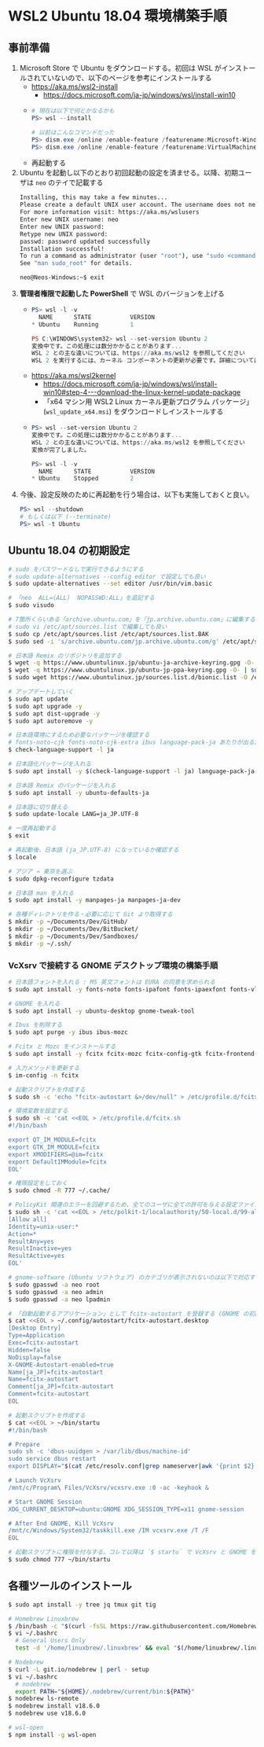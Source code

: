 # WSL2 Ubuntu 18.04 環境構築手順


## 事前準備

1. Microsoft Store で Ubuntu をダウンロードする。初回は WSL がインストールされていないので、以下のページを参考にインストールする
    - <https://aka.ms/wsl2-install>
        - <https://docs.microsoft.com/ja-jp/windows/wsl/install-win10>
    - ```ps1
      # 現在は以下で何とかなるかも
      PS> wsl --install
      
      # 以前はこんなコマンドだった
      PS> dism.exe /online /enable-feature /featurename:Microsoft-Windows-Subsystem-Linux /all /norestart
      PS> dism.exe /online /enable-feature /featurename:VirtualMachinePlatform /all /norestart
      ```
    - 再起動する
2. Ubuntu を起動し以下のとおり初回起動の設定を済ませる。以降、初期ユーザは `neo` のテイで記載する
   ```bash
   Installing, this may take a few minutes...
   Please create a default UNIX user account. The username does not need to match your Windows username.
   For more information visit: https://aka.ms/wslusers
   Enter new UNIX username: neo
   Enter new UNIX password:
   Retype new UNIX password:
   passwd: password updated successfully
   Installation successful!
   To run a command as administrator (user "root"), use "sudo <command>".
   See "man sudo_root" for details.
   
   neo@Neos-Windows:~$ exit
   ```
3. __管理者権限で起動した PowerShell__ で WSL のバージョンを上げる
    - ```ps1
      PS> wsl -l -v
        NAME      STATE           VERSION
      * Ubuntu    Running         1
      
      PS C:\WINDOWS\system32> wsl --set-version Ubuntu 2
      変換中です。この処理には数分かかることがあります...
      WSL 2 との主な違いについては、https://aka.ms/wsl2 を参照してください
      WSL 2 を実行するには、カーネル コンポーネントの更新が必要です。詳細については https://aka.ms/wsl2kernel を参照してください
      ```
    - <https://aka.ms/wsl2kernel>
        - https://docs.microsoft.com/ja-jp/windows/wsl/install-win10#step-4---download-the-linux-kernel-update-package
        - 「x64 マシン用 WSL2 Linux カーネル更新プログラム パッケージ」(`wsl_update_x64.msi`) をダウンロードしインストールする
    - ```ps1
      PS> wsl --set-version Ubuntu 2
      変換中です。この処理には数分かかることがあります...
      WSL 2 との主な違いについては、https://aka.ms/wsl2 を参照してください
      変換が完了しました。
      
      PS> wsl -l -v
        NAME      STATE           VERSION
      * Ubuntu    Stopped         2
      ```
4. 今後、設定反映のために再起動を行う場合は、以下も実施しておくと良い。
   ```ps1
   PS> wsl --shutdown
   # もしくは以下 (--terminate)
   PS> wsl -t Ubuntu
   ```


## Ubuntu 18.04 の初期設定

```bash
# sudo をパスワードなしで実行できるようにする
# sudo update-alternatives --config editor で設定しても良い
$ sudo update-alternatives --set editor /usr/bin/vim.basic

# 「neo  ALL=(ALL)  NOPASSWD:ALL」を追記する
$ sudo visudo

# 7箇所くらいある「archive.ubuntu.com」を「jp.archive.ubuntu.com」に編集する
# sudo vi /etc/apt/sources.list で編集しても良い
$ sudo cp /etc/apt/sources.list /etc/apt/sources.list.BAK
$ sudo sed -i 's/archive.ubuntu.com/jp.archive.ubuntu.com/g' /etc/apt/sources.list

# 日本語 Remix のリポジトリを追加する
$ wget -q https://www.ubuntulinux.jp/ubuntu-ja-archive-keyring.gpg -O- | sudo apt-key add -
$ wget -q https://www.ubuntulinux.jp/ubuntu-jp-ppa-keyring.gpg -O- | sudo apt-key add -
$ sudo wget https://www.ubuntulinux.jp/sources.list.d/bionic.list -O /etc/apt/sources.list.d/ubuntu-ja.list

# アップデートしていく
$ sudo apt update
$ sudo apt upgrade -y
$ sudo apt dist-upgrade -y
$ sudo apt autoremove -y

# 日本語環境にするため必要なパッケージを確認する
# fonts-noto-cjk fonts-noto-cjk-extra ibus language-pack-ja あたりが出るだろうか
$ check-language-support -l ja

# 日本語化パッケージを入れる
$ sudo apt install -y $(check-language-support -l ja) language-pack-ja

# 日本語 Remix のパッケージを入れる
$ sudo apt install -y ubuntu-defaults-ja

# 日本語に切り替える
$ sudo update-locale LANG=ja_JP.UTF-8

# 一度再起動する
$ exit

# 再起動後、日本語 (ja_JP.UTF-8) になっているか確認する
$ locale

# アジア → 東京を選ぶ
$ sudo dpkg-reconfigure tzdata

# 日本語 man を入れる
$ sudo apt install -y manpages-ja manpages-ja-dev

# 各種ディレクトリを作る・必要に応じて Git より取得する
$ mkdir -p ~/Documents/Dev/GitHub/
$ mkdir -p ~/Documents/Dev/BitBucket/
$ mkdir -p ~/Documents/Dev/Sandboxes/
$ mkdir -p ~/.ssh/
```

### VcXsrv で接続する GNOME デスクトップ環境の構築手順

```bash
# 日本語フォントを入れる : MS 英文フォントは EURA の同意を求められる
$ sudo apt install -y fonts-noto fonts-ipafont fonts-ipaexfont fonts-vlgothic fonts-takao ttf-mscorefonts-installer

# GNOME を入れる
$ sudo apt install -y ubuntu-desktop gnome-tweak-tool

# Ibus を削除する
$ sudo apt purge -y ibus ibus-mozc

# Fcitx と Mozc をインストールする
$ sudo apt install -y fcitx fcitx-mozc fcitx-config-gtk fcitx-frontend-gtk2 fcitx-frontend-gtk3 fcitx-frontend-qt4 fcitx-frontend-qt5 fcitx-ui-classic kde-config-fcitx mozc-utils-gui dbus-x11

# 入力メソッドを更新する
$ im-config -n fcitx

# 起動スクリプトを作成する
$ sudo sh -c 'echo "fcitx-autostart &>/dev/null" > /etc/profile.d/fcitx'

# 環境変数を設定する
$ sudo sh -c 'cat <<EOL > /etc/profile.d/fcitx.sh
#!/bin/bash

export QT_IM_MODULE=fcitx
export GTK_IM_MODULE=fcitx
export XMODIFIERS=@im=fcitx
export DefaultIMModule=fcitx
EOL'

# 権限設定をしておく
$ sudo chmod -R 777 ~/.cache/

# PolicyKit 関連のエラーを回避するため、全てのユーザに全ての許可を与える設定ファイルを作成する
$ sudo sh -c 'cat <<EOL > /etc/polkit-1/localauthority/50-local.d/99-all.pkla
[Allow all]
Identity=unix-user:*
Action=*
ResultAny=yes
ResultInactive=yes
ResultActive=yes
EOL'

# gnome-software (Ubuntu ソフトウェア) のカテゴリが表示されないのは以下で対応する
$ sudo gpasswd -a neo root
$ sudo gpasswd -a neo admin
$ sudo gpasswd -a neo lpadmin

# 「自動起動するアプリケーション」として fcitx-autostart を登録する (GNOME の初回起動後、GUI 上で設定しても良い)
$ cat <<EOL > ~/.config/autostart/fcitx-autostart.desktop
[Desktop Entry]
Type=Application
Exec=fcitx-autostart
Hidden=false
NoDisplay=false
X-GNOME-Autostart-enabled=true
Name[ja_JP]=fcitx-autostart
Name=fcitx-autostart
Comment[ja_JP]=fcitx-autostart
Comment=fcitx-autostart
EOL

# 起動スクリプトを作成する
$ cat <<EOL > ~/bin/startu
#!/bin/bash

# Prepare
sudo sh -c 'dbus-uuidgen > /var/lib/dbus/machine-id'
sudo service dbus restart
export DISPLAY="$(cat /etc/resolv.conf|grep nameserver|awk '{print $2}'):0"

# Launch VcXsrv
/mnt/c/Program\ Files/VcXsrv/vcxsrv.exe :0 -ac -keyhook &

# Start GNOME Session
XDG_CURRENT_DESKTOP=ubuntu:GNOME XDG_SESSION_TYPE=x11 gnome-session

# After End GNOME, Kill VcXsrv
/mnt/c/Windows/System32/taskkill.exe /IM vcxsrv.exe /T /F
EOL

# 起動スクリプトに権限を付与する。コレで以降は `$ startu` で VcXsrv と GNOME を同時起動できるようになる
$ sudo chmod 777 ~/bin/startu
```


## 各種ツールのインストール

```bash
$ sudo apt install -y tree jq tmux git tig

# Homebrew Linuxbrew
$ /bin/bash -c "$(curl -fsSL https://raw.githubusercontent.com/Homebrew/install/master/install.sh)"
$ vi ~/.bashrc
  # General Users Only
  test -d '/home/linuxbrew/.linuxbrew' && eval "$(/home/linuxbrew/.linuxbrew/bin/brew shellenv)"

# Nodebrew
$ curl -L git.io/nodebrew | perl - setup
$ vi ~/.bashrc
  # nodebrew
  export PATH="${HOME}/.nodebrew/current/bin:${PATH}"
$ nodebrew ls-remote
$ nodebrew install v18.6.0
$ nodebrew use v18.6.0

# wsl-open
$ npm install -g wsl-open
```
